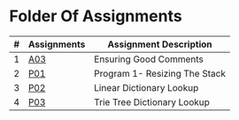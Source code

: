 # Folder Of Assignments


|# | Assignments | Assignment Description              |
|--|-------------|-------------------------------------|          
|1 |[A03](https://github.com/ashtonwebb242/3013-Algorithms-Webb/blob/main/Assignments/A03/A03.cpp)     |  Ensuring Good Comments                         | 
|2 |[P01](https://github.com/ashtonwebb242/3013-Algorithms-Webb/tree/main/Assignments/P01)            |Program 1- Resizing The Stack  |
|3 |[P02](https://github.com/ashtonwebb242/3013-Algorithms-Webb/tree/main/Assignments/P02) | Linear Dictionary Lookup |
|4 |[P03](https://github.com/ashtonwebb242/3013-Algorithms-Webb/tree/main/Assignments/P03) | Trie Tree Dictionary Lookup |
